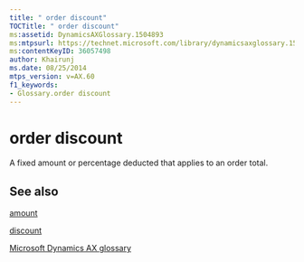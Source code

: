 ```yaml
---
title: " order discount"
TOCTitle: " order discount"
ms:assetid: DynamicsAXGlossary.1504893
ms:mtpsurl: https://technet.microsoft.com/library/dynamicsaxglossary.1504893(v=AX.60)
ms:contentKeyID: 36057498
author: Khairunj
ms.date: 08/25/2014
mtps_version: v=AX.60
f1_keywords:
- Glossary.order discount
---
```


# order discount

A fixed amount or percentage deducted that applies to an order total.

## See also

[amount](amount.md)

[discount](discount.md)

[Microsoft Dynamics AX glossary](glossary/microsoft-dynamics-ax-glossary.md)

  


